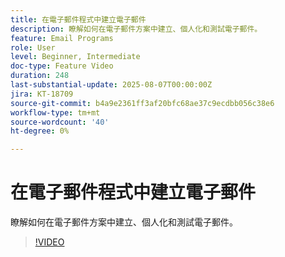 ```yaml
---
title: 在電子郵件程式中建立電子郵件
description: 瞭解如何在電子郵件方案中建立、個人化和測試電子郵件。
feature: Email Programs
role: User
level: Beginner, Intermediate
doc-type: Feature Video
duration: 248
last-substantial-update: 2025-08-07T00:00:00Z
jira: KT-18709
source-git-commit: b4a9e2361ff3af20bfc68ae37c9ecdbb056c38e6
workflow-type: tm+mt
source-wordcount: '40'
ht-degree: 0%

---
```



# 在電子郵件程式中建立電子郵件

瞭解如何在電子郵件方案中建立、個人化和測試電子郵件。

>[!VIDEO](https://video.tv.adobe.com/v/3470645/?learn=on&enablevpops&captions=chi_hant)
